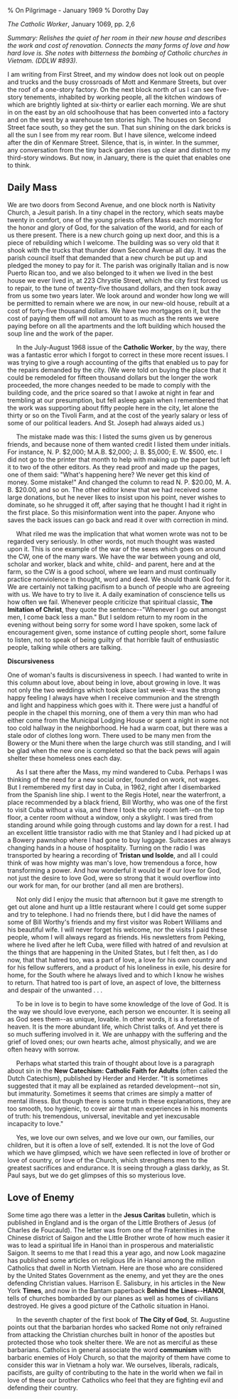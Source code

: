 % On Pilgrimage - January 1969
% Dorothy Day

*The Catholic Worker*, January 1069, pp. 2,6

*Summary: Relishes the quiet of her room in their new house and
describes the work and cost of renovation. Connects the many forms of
love and how hard love is. She notes with bitterness the bombing of
Catholic churches in Vietnam. (DDLW \#893).*

I am writing from First Street, and my window does not look out on
people and trucks and the busy crossroads of Mott and Kenmare Streets,
but over the roof of a one-story factory. On the next block north of us
I can see five-story tenements, inhabited by working people, all the
kitchen windows of which are brightly lighted at six-thirty or earlier
each morning. We are shut in on the east by an old schoolhouse that has
been converted into a factory and on the west by a warehouse ten stories
high. The houses on Second Street face south, so they get the sun. That
sun shining on the dark bricks is all the sun I see from my rear room.
But I have silence, welcome indeed after the din of Kenmare Street.
Silence, that is, in winter. In the summer, any conversation from the
tiny back garden rises up clear and distinct to my third-story windows.
But now, in January, there is the quiet that enables one to think.

Daily Mass
----------

We are two doors from Second Avenue, and one block north is Nativity
Church, a Jesuit parish. In a tiny chapel in the rectory, which seats
maybe twenty in comfort, one of the young priests offers Mass each
morning for the honor and glory of God, for the salvation of the world,
and for each of us there present. There is a new church going up next
door, and this is a piece of rebuilding which I welcome. The building
was so very old that it shook with the trucks that thunder down Second
Avenue all day. It was the parish council itself that demanded that a
new church be put up and pledged the money to pay for it. The parish was
originally Italian and is now Puerto Rican too, and we also belonged to
it when we lived in the best house we ever lived in, at 223 Chrystie
Street, which the city first forced us to repair, to the tune of
twenty-five thousand dollars, and then took away from us some two years
later. We look around and wonder how long we will be permitted to remain
where we are now, in our new-old house, rebuilt at a cost of forty-five
thousand dollars. We have two mortgages on it, but the cost of paying
them off will not amount to as much as the rents we were paying before
on all the apartments and the loft building which housed the soup line
and the work of the paper.

     In the July-August 1968 issue of the **Catholic Worker**, by the
way, there was a fantastic error which I forgot to correct in these more
recent issues. I was trying to give a rough accounting of the gifts that
enabled us to pay for the repairs demanded by the city. (We were told on
buying the place that it could be remodeled for fifteen thousand dollars
but the longer the work proceeded, the more changes needed to be made to
comply with the building code, and the price soared so that I awoke at
night in fear and trembling at our presumption, but fell asleep again
when I remembered that the work was supporting about fifty people here
in the city, let alone the thirty or so on the Tivoli Farm, and at the
cost of the yearly salary or less of some of our political leaders. And
St. Joseph had always aided us.)

     The mistake made was this: I listed the sums given us by generous
friends, and because none of them wanted credit I listed them under
initials. For instance, N. P. \$2,000; M.A.B. \$2,000; J. B. \$5,000; E.
W. \$500, etc. I did not go to the printer that month to help with
making up the paper but left it to two of the other editors. As they
read proof and made up the pages, one of them said: "What's happening
here? We never get this kind of money. Some mistake!" And changed the
column to read N. P. \$20.00, M. A. B. \$20.00, and so on. The other
editor knew that we had received some large donations, but he never
likes to insist upon his point, never wishes to dominate, so he shrugged
it off, after saying that he thought I had it right in the first place.
So this misinformation went into the paper. Anyone who saves the back
issues can go back and read it over with correction in mind.

     What riled me was the implication that what women wrote was not to
be regarded very seriously. In other words, not much thought was wasted
upon it. This is one example of the war of the sexes which goes on
around the CW, one of the many wars. We have the war between young and
old, scholar and worker, black and white, child- and parent, here and at
the farm, so the CW is a good school, where we learn and must
continually practice nonviolence in thought, word and deed. We should
thank God for it. We are certainly not talking pacifism to a bunch of
people who are agreeing with us. We have to try to live it. A daily
examination of conscience tells us how often we fail. Whenever people
criticize that spiritual classic, **The Imitation of Christ**, they
quote the sentence--"Whenever I go out amongst men, I come back less a
man." But I seldom return to my room in the evening without being sorry
for some word I have spoken, some lack of encouragement given, some
instance of cutting people short, some failure to listen, not to speak
of being guilty of that horrible fault of enthusiastic people, talking
while others are talking.

**Discursiveness**

One of woman's faults is discursiveness in speech. I had wanted to write
in this column about love, about being in love, about growing in love.
It was not only the two weddings which took place last week--it was the
strong happy feeling I always have when I receive communion and the
strength and light and happiness which goes with it. There were just a
handful of people in the chapel this morning, one of them a very thin
man who had either come from the Municipal Lodging House or spent a
night in some not too cold hallway in the neighborhood. He had a warm
coat, but there was a stale odor of clothes long worn. There used to be
many men from the Bowery or the Muni there when the large church was
still standing, and I will be glad when the new one is completed so that
the back pews will again shelter these homeless ones each day.

     As I sat there after the Mass, my mind wandered to Cuba. Perhaps I
was thinking of the need for a new social order, founded on work, not
wages. But I remembered my first day in Cuba, in 1962, right after I
disembarked from the Spanish line ship. I went to the Regis Hotel, near
the waterfront, a place recommended by a black friend, Bill Worthy, who
was one of the first to visit Cuba without a visa, and there I took the
only room left--on the top floor, a center room without a window, only a
skylight. I was tired from standing around while going through customs
and lay down for a rest. I had an excellent little transistor radio with
me that Stanley and I had picked up at a Bowery pawnshop where I had
gone to buy luggage. Suitcases are always changing hands in a house of
hospitality. Turning on the radio I was transported by hearing a
recording of **Tristan und Isolde**, and all I could think of was how
mighty was man's love, how tremendous a force, how transforming a power.
And how wonderful it would be if our love for God, not just the desire
to love God, were so strong that it would overflow into our work for
man, for our brother (and all men are brothers).

     Not only did I enjoy the music that afternoon but it gave me
strength to get out alone and hunt up a little restaurant where I could
get some supper and try to telephone. I had no friends there, but I did
have the names of some of Bill Worthy's friends and my first visitor was
Robert Williams and his beautiful wife. I will never forget his welcome,
nor the visits I paid these people, whom I will always regard as
friends. His newsletters from Peking, where he lived after he left Cuba,
were filled with hatred of and revulsion at the things that are
happening in the United States, but I felt then, as I do now, that that
hatred too, was a part of love, a love for his own country and for his
fellow sufferers, and a product of his loneliness in exile, his desire
for home, for the South where he always lived and to which I know he
wishes to return. That hatred too is part of love, an aspect of love,
the bitterness and despair of the unwanted . . .

     To be in love is to begin to have some knowledge of the love of
God. It is the way we should love everyone, each person we encounter. It
is seeing all as God sees them--as unique, lovable. In other words, it
is a foretaste of heaven. It is the more abundant life, which Christ
talks of. And yet there is so much suffering involved in it. We are
unhappy with the suffering and the grief of loved ones; our own hearts
ache, almost physically, and we are often heavy with sorrow.

     Perhaps what started this train of thought about love is a
paragraph about sin in the **New Catechism: Catholic Faith for Adults**
(often called the Dutch Catechism), published by Herder and Herder. "It
is sometimes suggested that it may all be explained as retarded
development--not sin, but immaturity. Sometimes it seems that crimes are
simply a matter of mental illness. But though there is some truth in
these explanations, they are too smooth, too hygienic, to cover air that
man experiences in his moments of truth: his tremendous, universal,
inevitable and yet inexcusable incapacity to love."

     Yes, we love our own selves, and we love our own, our families, our
children, but it is often a love of self, extended. It is not the love
of God which we have glimpsed, which we have seen reflected in love of
brother or love of country, or love of the Church, which strengthens men
to the greatest sacrifices and endurance. It is seeing through a glass
darkly, as St. Paul says, but we do get glimpses of this so mysterious
love.

Love of Enemy
-------------

Some time ago there was a letter in the **Jesus Caritas** bulletin,
which is published in England and is the organ of the Little Brothers of
Jesus (of Charles de Foucauld). The letter was from one of the
Fraternities in the Chinese district of Saigon and the Little Brother
wrote of how much easier it was to lead a spiritual life in Hanoi than
in prosperous and materialistic Saigon. It seems to me that I read this
a year ago, and now Look magazine has published some articles on
religious life in Hanoi among the million Catholics that dwell in North
Vietnam. Here are those who are considered by the United States
Government as the enemy, and yet they are the ones defending Christian
values. Harrison E. Salisbury, in his articles in the New York
**Times**, and now in the Bantam paperback **Behind the Lines--HANOI**,
tells of churches bombarded by our planes as well as homes of civilians
destroyed. He gives a good picture of the Catholic situation in Hanoi.

     In the seventh chapter of the first book of **The City of God**,
St. Augustine points out that the barbarian hordes who sacked Rome not
only refrained from attacking the Christian churches built in honor of
the apostles but protected those who took shelter there. We are not as
merciful as these barbarians. Catholics in general associate the word
**communism** with barbaric enemies of Holy Church, so that the majority
of them have come to consider this war in Vietnam a holy war. We
ourselves, liberals, radicals, pacifists, are guilty of contributing to
the hate in the world when we fail in love of these our brother
Catholics who feel that they are fighting evil and defending their
country.
